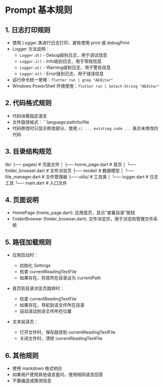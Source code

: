 # Prompt 基本规则

## 1. 日志打印规则
- 使用 Logger 类进行日志打印，避免使用 print 或 debugPrint
- Logger 方法说明：
  * `Logger.d()` - Debug级别日志，用于调试信息
  * `Logger.i()` - Info级别日志，用于常规信息
  * `Logger.w()` - Warning级别日志，用于警告信息
  * `Logger.e()` - Error级别日志，用于错误信息
- 运行命令统一使用：`flutter run | grep "AEditor"`
- Windows PowerShell 环境使用：`flutter run | Select-String "AEditor"`

## 2. 代码格式规则
- 代码块需指定语言
- 文件路径格式：```language:path/to/file
- 代码修改时只显示修改部分，使用 `// ... existing code ...` 表示未修改的代码

## 3. 目录结构规范
lib/
  ├── pages/           # 页面文件
  │   ├── home_page.dart     # 首页
  │   └── folder_browser.dart # 文件浏览页
  ├── model/           # 数据模型
  │   └── file_manager.dart  # 文件管理器
  ├── utils/          # 工具类
  │   └── logger.dart # 日志工具
  └── main.dart       # 入口文件

## 4. 页面说明
- HomePage (home_page.dart): 应用首页，显示"查看目录"按钮
- FolderBrowser (folder_browser.dart): 文件浏览页，用于浏览和管理文件系统

## 5. 路径加载规则
- 应用启动时：
  * 初始化 Settings
  * 检查 currentReadingTextFile
  * 如果存在，将其所在目录设为 currentPath
  
- 首页到目录浏览页跳转时：
  * 检查 currentReadingTextFile
  * 如果存在，导航到该文件所在目录
  * 自动滚动到该文件所在位置
  
- 文本阅读页：
  * 打开文件时，保存路径到 currentReadingTextFile
  * 关闭文件时，清除 currentReadingTextFile

## 6. 其他规则
- 使用 markdown 格式响应
- 如果用户使用其他语言提问，使用相同语言回答
- 不要编造或猜测信息